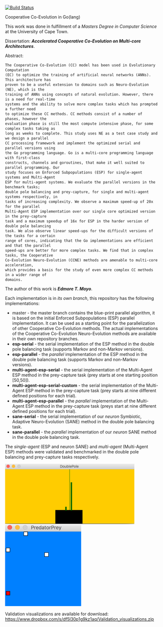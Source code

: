 [![Build Status](https://travis-ci.com/edmore/cooperative-coevolution.svg?token=qCqiUCDFN1395pnZuyJY&branch=master)](https://magnum.travis-ci.com/edmore/cooperative-coevolution)

Cooperative Co-Evolution in Go(lang)

This work was done in fulfillment of a _Masters Degree in Computer Science_ at the University of Cape Town.

Dissertation: **_Accelerated Cooperative Co-Evolution on Multi-core Architectures_**.

Abstract:

```
The Cooperative Co-Evolution (CC) model has been used in Evolutionary Computation
(EC) to optimize the training of artificial neural networks (ANNs). This architecture has
proven to be a useful extension to domains such as Neuro-Evolution (NE), which is the
training of ANNs using concepts of natural evolution. However, there is a need for real-time
systems and the ability to solve more complex tasks which has prompted a further need
to optimize these CC methods. CC methods consist of a number of phases, however the
evaluation phase is still the most compute intensive phase, for some complex tasks taking as
long as weeks to complete. This study uses NE as a test case study and we design a parallel
CC processing framework and implement the optimized serial and parallel versions using
the Go programming language. Go is a multi-core programming language with first-class
constructs, channels and goroutines, that make it well suited to parallel programming. Our
study focuses on Enforced Subpopulations (ESP) for single-agent systems and Multi-Agent
ESP for multi-agent systems. We evaluate the parallel versions in the benchmark tasks;
double pole balancing and prey-capture, for single and multi-agent systems respectively, in
tasks of increasing complexity. We observe a maximum speed-up of 20x for the parallel
Multi-Agent ESP implementation over our single core optimized version in the prey-capture
task and a maximum speedup of 16x for ESP in the harder version of double pole balancing
task. We also observe linear speed-ups for the difficult versions of the tasks for a certain
range of cores, indicating that the Go implementations are efficient and that the parallel
speed-ups are better for more complex tasks. We find that in complex tasks, the Cooperative
Co-Evolution Neuro-Evolution (CCNE) methods are amenable to multi-core acceleration,
which provides a basis for the study of even more complex CC methods in a wider range of
domains.
```

The author of this work is **_Edmore T. Moyo_**.

Each implementation is in _its own branch_, this repository has the following implementations:

- master - the master branch contains the blue-print parallel algorithm, it is based on the initial Enforced Subpopulations (ESP) parallel implementation. It can be used as a starting point for the parallelization of other Cooperative Co-Evolution methods. The actual implementations of the Cooperative Co-Evolution Neuro-Evolution methods are available in their own repository branches.
- **esp-serial** - the serial implementation of the ESP method in the double pole balancing task (supports Markov and non-Markov versions).
- **esp-parallel** - the _parallel_ implementation of the ESP method in the double pole balancing task  (supports Markov and non-Markov versions).
-  **multi-agent-esp-serial** - the serial implementation of the Multi-Agent ESP method in the prey-capture task (prey starts at one starting position [50,50]).
- **multi-agent-esp-serial-custom** - the serial implementation of the Multi-Agent ESP method in the prey-capture task (prey starts at nine different defined positions for each trial).
- **multi-agent-esp-parallel** - the _parallel_ implementation of the Multi-Agent ESP method in the prey-capture task (preys start at nine different defined positions for each trial).
- **sane-serial** - the serial implementation of our _neuron_ Symbiotic, Adaptive Neuro-Evolution (SANE) method in the double pole balancing task.
- **sane-parallel** - the _parallel_ implementation of our _neuron_ SANE method in the double pole balancing task.


The _single-agent_ (ESP and neuron SANE) and _multi-agent_ (Multi-Agent ESP) methods were validated and benchmarked in the double pole balancing and prey-capture tasks respectively.

<img src="validation_screenshots/validation_esp_serial_2a_cartpole.png" width="425"/> <img src="validation_screenshots/validation_pursuit_evasion.png" width="250"/>

Validation visualizations are available for download: https://www.dropbox.com/s/df5l30p1g9kz1aq/Validation_visualizations.zip
